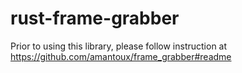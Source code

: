# rust-frame-grabber
Prior to using this library, please follow instruction at https://github.com/amantoux/frame_grabber#readme

